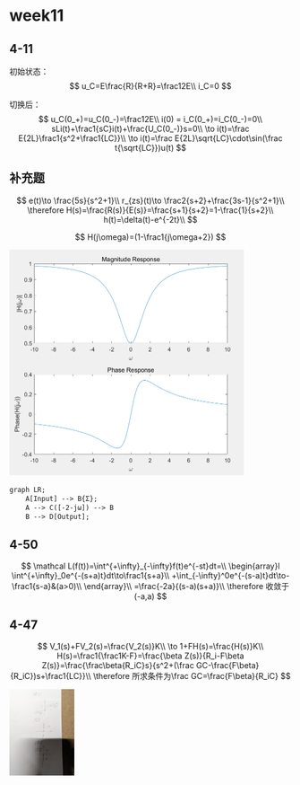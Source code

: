 # week11





## 4-11 

初始状态：
$$
u_C=E\frac{R}{R+R}=\frac12E\\
i_C=0
$$

切换后：
$$
u_C(0_+)=u_C(0_-)=\frac12E\\
i(0) = i_C(0_+)=i_C(0_-)=0\\
sLi(t)+\frac1{sC}i(t)+\frac{U_C(0_-)}s=0\\
\to i(t)=\frac E{2L}\frac1{s^2+\frac1{LC}}\\
\to i(t)=\frac E{2L}\sqrt{LC}\cdot\sin(\frac t{\sqrt{LC}})u(t)
$$

## 补充题

$$
e(t)\to \frac{5s}{s^2+1}\\
r_{zs}(t)\to \frac2{s+2}+\frac{3s-1}{s^2+1}\\
\therefore H(s)=\frac{R(s)}{E(s)}=\frac{s+1}{s+2}=1-\frac{1}{s+2}\\
h(t)=\delta(t)-e^{-2t}\\
$$

$$
H(j\omega)=(1-\frac1{j\omega+2})
$$

<img src="./week11.assets/image-20240512233203084.png" alt="image-20240512233203084" style="zoom: 50%;" />

```mermaid
graph LR;
    A[Input] --> B{Σ};
    A --> C([-2-jω]) --> B
    B --> D[Output];
```



## 4-50

$$
\mathcal L(f(t))=\int^{+\infty}_{-\infty}f(t)e^{-st}dt=\\
\begin{array}l
\int^{+\infty}_0e^{-(s+a)t}dt\to\frac1{s+a}\\
+\int_{-\infty}^0e^{-(s-a)t}dt\to-\frac1{s-a}&(a>0)\\
\end{array}\\
=\frac{-2a}{(s-a)(s+a)}\\
\therefore 收敛于(-a,a)
$$

## 4-47

$$
V_1(s)+FV_2(s)=\frac{V_2(s)}K\\
\to 1+FH(s)=\frac{H(s)}K\\
H(s)=\frac1{\frac1K-F}=\frac{\beta Z(s)}{R_i-F\beta Z(s)}=\frac{\frac\beta{R_iC}s}{s^2+(\frac GC-\frac{F\beta}{R_iC})s+\frac1{LC}}\\
\therefore 所求条件为\frac GC=\frac{F\beta}{R_iC}
$$

<img src="./week11.assets/PXL_20240512_150749088.RAW-01.COVER.jpg" alt="PXL_20240512_150749088.RAW-01.COVER" style="zoom: 15%;" />
